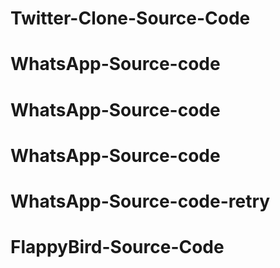 # Twitter-Clone-Source-Code
# WhatsApp-Source-code
# WhatsApp-Source-code
# WhatsApp-Source-code
# WhatsApp-Source-code-retry
# FlappyBird-Source-Code
